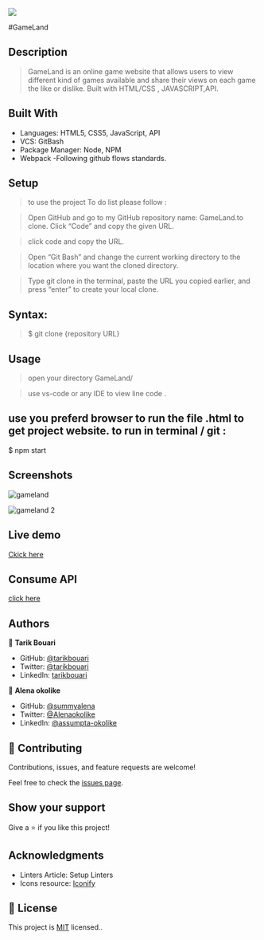 ![](https://img.shields.io/badge/Microverse-blueviolet)

#GameLand

## Description 
>GameLand is an online game website that allows users to view different kind of games available 
>and share their views on each game the like or dislike. Built with HTML/CSS , JAVASCRIPT,API.
 



## Built With
- Languages: HTML5, CSS5, JavaScript, API
- VCS: GitBash
- Package Manager: Node, NPM
- Webpack
-Following github flows standards.



## Setup
> to use the project To do list please follow :

>Open GitHub and go to my GitHub repository name: GameLand.to clone. Click “Code” and copy the given URL.

>click code and copy the URL.

>Open “Git Bash” and change the current working directory to the location where you want the cloned directory.

>Type git clone in the terminal, paste the URL you copied earlier, and press “enter” to create your local clone.

## Syntax:

>$ git clone {repository URL}

## Usage
>open your directory GameLand/

>use vs-code or any IDE to view line code .

## use you preferd browser to run the file .html to get project website. to run in terminal / git :
$ npm start

## Screenshots

![gameland](https://user-images.githubusercontent.com/104431739/188227473-56f89471-0681-4258-b6bc-eca9b6ea1f2f.PNG)

![gameland 2](https://user-images.githubusercontent.com/104431739/188227570-35045011-ca58-49bc-9d23-ccad89ce3650.PNG)

## Live demo 
[Ckick here]( https://tarikbouari.github.io/GameLand/)

## Consume API
[click here](https://us-central1-involvement-api.cloudfunctions.net/capstoneApi/)

## Authors

👤 **Tarik Bouari**

- GitHub: [@tarikbouari](https://github.com/tarikbouari)
- Twitter: [@tarikbouari](https://twitter.com/TarikBouari)
- LinkedIn: [tarikbouari](https://www.linkedin.com/in/tarik-bouari-44b7191a6/)

👤 **Alena okolike**

- GitHub: [@summyalena](https://github.com/summyalena)
- Twitter: [@Alenaokolike](https://twitter.com/Alenaokolike)
- LinkedIn: [@assumpta-okolike](https://www.linkedin.com/in/assumpta-okolike)

## 🤝 Contributing

Contributions, issues, and feature requests are welcome!

Feel free to check the [issues page](../../issues/).

## Show your support

Give a ⭐️ if you like this project!

## Acknowledgments

- Linters Article: Setup Linters
- Icons resource: [Iconify](https://iconify.design/cons8)

## 📝 License

This project is [MIT](./MIT.md) licensed..
